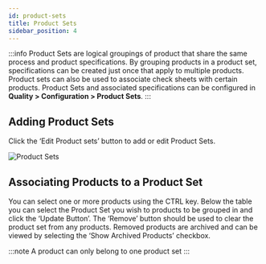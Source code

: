 ```yaml
---
id: product-sets
title: Product Sets
sidebar_position: 4
---
```

:::info
Product Sets are logical groupings of product that share the same process and product specifications. By grouping products in a product set, specifications can be created just once that apply to multiple products. Product sets can also be used to associate check sheets with certain products. Product Sets and associated specifications can be configured in **Quality > Configuration > Product Sets**.
:::

## Adding Product Sets

Click the ‘Edit Product sets’ button to add or edit Product Sets.

![Product Sets](/img/product-sets-1.png)


## Associating Products to a Product Set

You can select one or more products using the CTRL key. Below the table you can select the Product Set you wish to products to be grouped in and click the ‘Update Button’. The ‘Remove’ button should be used to clear the product set from any products. Removed products are archived and can be viewed by selecting the ‘Show Archived Products’ checkbox.

:::note
A product can only belong to one product set
:::
